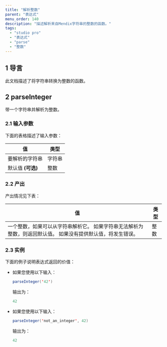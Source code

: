 ```yaml
---
title: "解析整数"
parent: "表达式"
menu_order: 140
description: "描述解析来自Mendix字符串的整数的函数。"
tags:
  - "studio pro"
  - "表达式"
  - "parse"
  - "整数"
---
```


## 1 导言

此文档描述了将字符串转换为整数的函数。

## 2 parseInteger

带一个字符串并解析为整数。

### 2.1 输入参数

下面的表格描述了输入参数：

| 值            | 类型  |
| ------------ | --- |
| 要解析的字符串      | 字符串 |
| 默认值 **(可选)** | 整数  |

### 2.2 产出

产出情况见下表：

| 值                                                       | 类型 |
| ------------------------------------------------------- | -- |
| 一个整数，如果可以从字符串解析它。 如果字符串无法解析为整数，则返回默认值。 如果没有提供默认值，将发生错误。 | 整数 |

### 2.3 实例

下面的例子说明表达式返回的价值：

* 如果您使用以下输入：

    ```java
    parseInteger('42')
    ```

    输出为：

    ```java
    42
    ```

* 如果您使用以下输入：

    ```java
    parseInteger('not_an_integer', 42)
    ```

    输出为：

    ```java
    42
    ```

